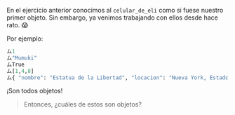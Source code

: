 En el ejercicio anterior conocimos al `celular_de_eli` como si fuese nuestro primer objeto. Sin embargo, ya venimos trabajando con ellos desde hace rato. :scream:

Por ejemplo: 

```python
ム1
ム"Mumuki"
ムTrue
ム[1,4,8]
ム{ "nombre": "Estatua de la Libertad", "locacion": "Nueva York, Estados Unidos de América", "anio_de_construccion": 1886 }
```
¡Son todos objetos!

> Entonces, ¿cuáles de estos son objetos?